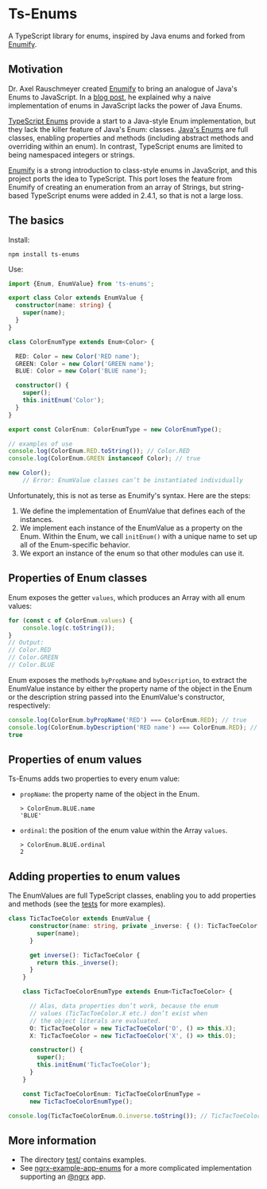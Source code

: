 # Ts-Enums

A TypeScript library for enums, inspired by Java enums and forked from [Enumify](https://github.com/rauschma/enumify).

## Motivation

Dr. Axel Rauschmeyer created [Enumify](https://github.com/rauschma/enumify) to bring an analogue of Java's Enums to JavaScript. In a [blog post](http://2ality.com/2016/01/enumify.html), he explained why a naive implementation of enums in JavaScript lacks the power of Java Enums.

[TypeScript Enums](https://www.typescriptlang.org/docs/handbook/enums.html) provide a start to a Java-style Enum implementation, but they lack the killer feature of Java's Enum: classes. [Java's Enums](https://docs.oracle.com/javase/tutorial/java/javaOO/enum.html) are full classes, enabling properties and methods (including abstract methods and overriding within an enum). In contrast, TypeScript enums are limited to being namespaced integers or strings.

[Enumify](https://github.com/rauschma/enumify) is a strong introduction to class-style enums in JavaScript, and this project ports the idea to TypeScript. This port loses the feature from Enumify of creating an enumeration from an array of Strings, but string-based TypeScript enums were added in 2.4.1, so that is not a large loss.


## The basics

Install:

```text
npm install ts-enums
```

Use:

```typescript
import {Enum, EnumValue} from 'ts-enums';

export class Color extends EnumValue {
  constructor(name: string) {
    super(name);
  }
}

class ColorEnumType extends Enum<Color> {

  RED: Color = new Color('RED name');
  GREEN: Color = new Color('GREEN name');
  BLUE: Color = new Color('BLUE name');

  constructor() {
    super();
    this.initEnum('Color');
  }
}

export const ColorEnum: ColorEnumType = new ColorEnumType();

// examples of use
console.log(ColorEnum.RED.toString()); // Color.RED
console.log(ColorEnum.GREEN instanceof Color); // true

new Color();
    // Error: EnumValue classes can’t be instantiated individually
```

Unfortunately, this is not as terse as Enumify's syntax. Here are the steps: 
1. We define the implementation of EnumValue that defines each of the instances.
2. We implement each instance of the EnumValue as a property on the Enum. Within the Enum, we call `initEnum()` with a unique name to set up all of the Enum-specific behavior.
3. We export an instance of the enum so that other modules can use it.

## Properties of Enum classes

Enum exposes the getter `values`, which produces an Array with all enum values:

```typescript
for (const c of ColorEnum.values) {
    console.log(c.toString());
}
// Output:
// Color.RED
// Color.GREEN
// Color.BLUE
```

Enum exposes the methods `byPropName` and `byDescription`, to extract the EnumValue instance by either the property name of the object in the Enum or the description string passed into the EnumValue's constructor, respectively:

```typescript
console.log(ColorEnum.byPropName('RED') === ColorEnum.RED); // true
console.log(ColorEnum.byDescription('RED name') === ColorEnum.RED); // true
true
```

## Properties of enum values

Ts-Enums adds two properties to every enum value:

* `propName`: the property name of the object in the Enum.

    ```repl
    > ColorEnum.BLUE.name
    'BLUE'
    ```

* `ordinal`: the position of the enum value within the Array `values`.

    ```repl
    > ColorEnum.BLUE.ordinal
    2
    ```

## Adding properties to enum values

The EnumValues are full TypeScript classes, enabling you to add properties and methods (see the [tests](test) for more examples).

```typescript
class TicTacToeColor extends EnumValue {
      constructor(name: string, private _inverse: { (): TicTacToeColor }) {
        super(name);
      }

      get inverse(): TicTacToeColor {
        return this._inverse();
      }
    }

    class TicTacToeColorEnumType extends Enum<TicTacToeColor> {

      // Alas, data properties don’t work, because the enum
      // values (TicTacToeColor.X etc.) don’t exist when
      // the object literals are evaluated.
      O: TicTacToeColor = new TicTacToeColor('O', () => this.X);
      X: TicTacToeColor = new TicTacToeColor('X', () => this.O);

      constructor() {
        super();
        this.initEnum('TicTacToeColor');
      }
    }

    const TicTacToeColorEnum: TicTacToeColorEnumType =
      new TicTacToeColorEnumType();

console.log(TicTacToeColorEnum.O.inverse.toString()); // TicTacToeColor.X
```

## More information

* The directory [test/](test) contains examples.
* See [ngrx-example-app-enums](https://github.com/LMFinney/ngrx-example-app-enums) for a more complicated implementation supporting an [@ngrx](https://github.com/ngrx/store) app.